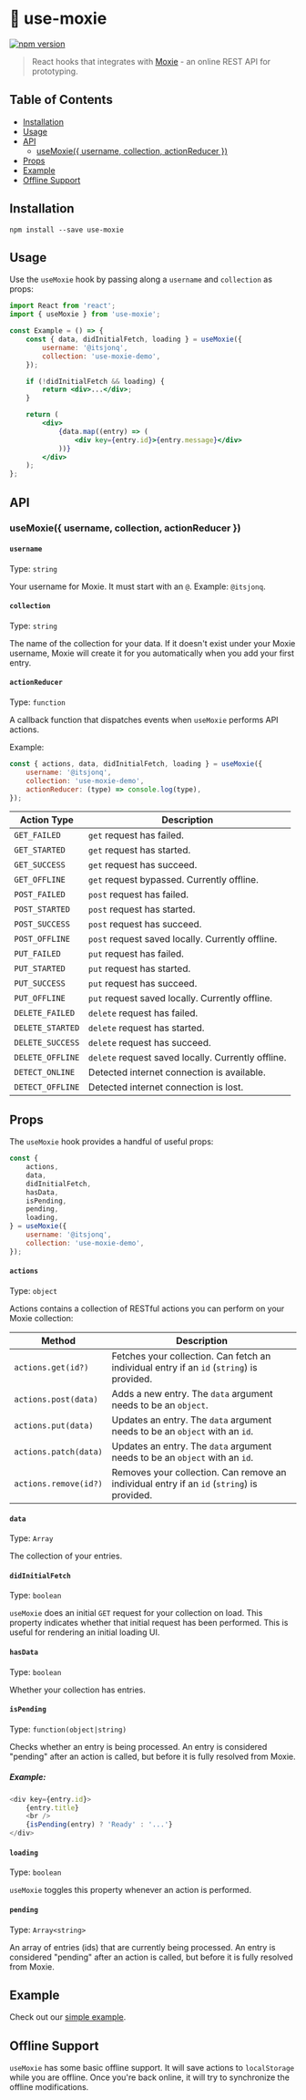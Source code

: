 # 🔗 use-moxie

[![npm version](https://badge.fury.io/js/use-moxie.svg)](https://badge.fury.io/js/use-moxie)

> React hooks that integrates with [Moxie](https://usemoxie.xyz/) - an online REST API for prototyping.

## Table of Contents

<!-- START doctoc generated TOC please keep comment here to allow auto update -->
<!-- DON'T EDIT THIS SECTION, INSTEAD RE-RUN doctoc TO UPDATE -->

-   [Installation](#installation)
-   [Usage](#usage)
-   [API](#api)
    -   [useMoxie({ username, collection, actionReducer })](#usemoxie-username-collection-actionreducer-)
-   [Props](#props)
-   [Example](#example)
-   [Offline Support](#offline-support)

<!-- END doctoc generated TOC please keep comment here to allow auto update -->

## Installation

```
npm install --save use-moxie
```

## Usage

Use the `useMoxie` hook by passing along a `username` and `collection` as props:

```jsx
import React from 'react';
import { useMoxie } from 'use-moxie';

const Example = () => {
	const { data, didInitialFetch, loading } = useMoxie({
		username: '@itsjonq',
		collection: 'use-moxie-demo',
	});

	if (!didInitialFetch && loading) {
		return <div>...</div>;
	}

	return (
		<div>
			{data.map((entry) => (
				<div key={entry.id}>{entry.message}</div>
			))}
		</div>
	);
};
```

## API

### useMoxie({ username, collection, actionReducer })

#### `username`

Type: `string`

Your username for Moxie. It must start with an `@`. Example: `@itsjonq`.

#### `collection`

Type: `string`

The name of the collection for your data. If it doesn't exist under your Moxie username, Moxie will create it for you automatically when you add your first entry.

#### `actionReducer`

Type: `function`

A callback function that dispatches events when `useMoxie` performs API actions.

Example:

```jsx
const { actions, data, didInitialFetch, loading } = useMoxie({
	username: '@itsjonq',
	collection: 'use-moxie-demo',
	actionReducer: (type) => console.log(type),
});
```

| Action Type      | Description                                        |
| ---------------- | -------------------------------------------------- |
| `GET_FAILED`     | `get` request has failed.                          |
| `GET_STARTED`    | `get` request has started.                         |
| `GET_SUCCESS`    | `get` request has succeed.                         |
| `GET_OFFLINE`    | `get` request bypassed. Currently offline.         |
| `POST_FAILED`    | `post` request has failed.                         |
| `POST_STARTED`   | `post` request has started.                        |
| `POST_SUCCESS`   | `post` request has succeed.                        |
| `POST_OFFLINE`   | `post` request saved locally. Currently offline.   |
| `PUT_FAILED`     | `put` request has failed.                          |
| `PUT_STARTED`    | `put` request has started.                         |
| `PUT_SUCCESS`    | `put` request has succeed.                         |
| `PUT_OFFLINE`    | `put` request saved locally. Currently offline.    |
| `DELETE_FAILED`  | `delete` request has failed.                       |
| `DELETE_STARTED` | `delete` request has started.                      |
| `DELETE_SUCCESS` | `delete` request has succeed.                      |
| `DELETE_OFFLINE` | `delete` request saved locally. Currently offline. |
| `DETECT_ONLINE`  | Detected internet connection is available.         |
| `DETECT_OFFLINE` | Detected internet connection is lost.              |

## Props

The `useMoxie` hook provides a handful of useful props:

```jsx
const {
	actions,
	data,
	didInitialFetch,
	hasData,
	isPending,
	pending,
	loading,
} = useMoxie({
	username: '@itsjonq',
	collection: 'use-moxie-demo',
});
```

#### `actions`

Type: `object`

Actions contains a collection of RESTful actions you can perform on your Moxie collection:

| Method                | Description                                                                                |
| --------------------- | ------------------------------------------------------------------------------------------ |
| `actions.get(id?)`    | Fetches your collection. Can fetch an individual entry if an `id` (`string`) is provided.  |
| `actions.post(data)`  | Adds a new entry. The `data` argument needs to be an `object`.                             |
| `actions.put(data)`   | Updates an entry. The `data` argument needs to be an `object` with an `id`.                |
| `actions.patch(data)` | Updates an entry. The `data` argument needs to be an `object` with an `id`.                |
| `actions.remove(id?)` | Removes your collection. Can remove an individual entry if an `id` (`string`) is provided. |

#### `data`

Type: `Array`

The collection of your entries.

#### `didInitialFetch`

Type: `boolean`

`useMoxie` does an initial `GET` request for your collection on load. This property indicates whether that initial request has been performed. This is useful for rendering an initial loading UI.

#### `hasData`

Type: `boolean`

Whether your collection has entries.

#### `isPending`

Type: `function(object|string)`

Checks whether an entry is being processed. An entry is considered "pending" after an action is called, but before it is fully resolved from Moxie.

##### Example:

```js
<div key={entry.id}>
	{entry.title}
	<br />
	{isPending(entry) ? 'Ready' : '...'}
</div>
```

#### `loading`

Type: `boolean`

`useMoxie` toggles this property whenever an action is performed.

#### `pending`

Type: `Array<string>`

An array of entries (ids) that are currently being processed. An entry is considered "pending" after an action is called, but before it is fully resolved from Moxie.

## Example

Check out our [simple example](https://codesandbox.io/s/use-moxie-demo-u3erf?file=/src/App.js).

## Offline Support

`useMoxie` has some basic offline support. It will save actions to `localStorage` while you are offline. Once you're back online, it will try to synchronize the offline modifications.
